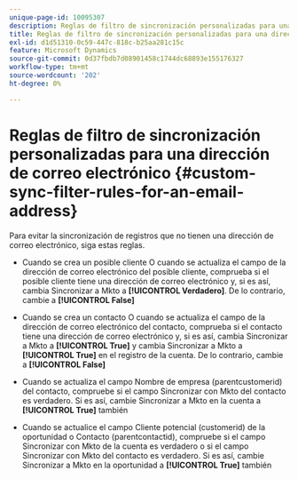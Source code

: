 ```yaml
---
unique-page-id: 10095307
description: Reglas de filtro de sincronización personalizadas para una dirección de correo electrónico - Documentos de Marketo - Documentación del producto
title: Reglas de filtro de sincronización personalizadas para una dirección de correo electrónico
exl-id: d1d51310-0c59-447c-818c-b25aa281c15c
feature: Microsoft Dynamics
source-git-commit: 0d37fbdb7d08901458c1744dc68893e155176327
workflow-type: tm+mt
source-wordcount: '202'
ht-degree: 0%

---
```


# Reglas de filtro de sincronización personalizadas para una dirección de correo electrónico {#custom-sync-filter-rules-for-an-email-address}

Para evitar la sincronización de registros que no tienen una dirección de correo electrónico, siga estas reglas.

* Cuando se crea un posible cliente O cuando se actualiza el campo de la dirección de correo electrónico del posible cliente, comprueba si el posible cliente tiene una dirección de correo electrónico y, si es así, cambia Sincronizar a Mkto a **[!UICONTROL Verdadero]**. De lo contrario, cambie a **[!UICONTROL False]**

* Cuando se crea un contacto O cuando se actualiza el campo de la dirección de correo electrónico del contacto, comprueba si el contacto tiene una dirección de correo electrónico y, si es así, cambia Sincronizar a Mkto a **[!UICONTROL True]** y cambia Sincronizar a Mkto a **[!UICONTROL True]** en el registro de la cuenta. De lo contrario, cambie a **[!UICONTROL False]**

* Cuando se actualiza el campo Nombre de empresa (parentcustomerid) del contacto, compruebe si el campo Sincronizar con Mkto del contacto es verdadero. Si es así, cambie Sincronizar a Mkto en la cuenta a **[!UICONTROL True]** también
* Cuando se actualice el campo Cliente potencial (customerid) de la oportunidad o Contacto (parentcontactid), compruebe si el campo Sincronizar con Mkto de la cuenta es verdadero o si el campo Sincronizar con Mkto del contacto es verdadero. Si es así, cambie Sincronizar a Mkto en la oportunidad a **[!UICONTROL True]** también
